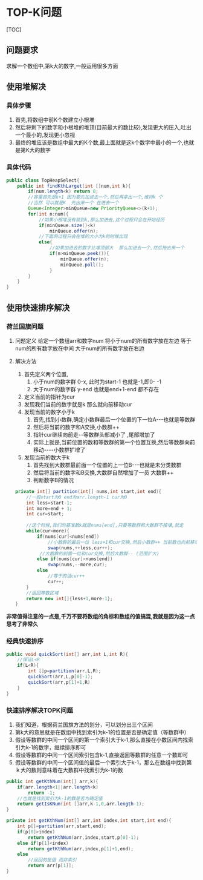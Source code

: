 # TOP-K问题

[TOC]



## 问题要求

求解一个数组中,第k大的数字,一般运用很多方面



## 使用堆解决

### 具体步骤

1. 首先,将数组中前K个数建立小根堆
2. 然后将剩下的数字和小根堆的堆顶(目前最大的数比较),发现更大的压入,吐出一个最小的,发现更小忽视
3. 最终的堆应该是数组中最大的K个数,最上面就是这k个数字中最小的一个,也就是第K大的数字



### 具体代码

```java
public class TopHeapSelect{
    public int findKthLarget(int []num,int k){
        if(num.length<k) return 0;
        //容量首先是k+1 因为要先加进去一个,然后再拿出一个,维持k 个
        //当然 可以就是K  先出来一个 在进去一个
        Queue<Integer>minQueue=new PriorityQueue<>(k+1);
        for(int n:num){
            //如果小根堆没有装到k,那么加进去,这个过程只会在开始经历
            if(minQueue.size()<k)
                minQueue.offer(n);
            //下面的过程只会在堆的大小为k的时候出现
            else{
                //如果加进去的数字比堆顶部大  那么加进去一个,然后拖出来一个
                if(n>minQueue.peek()){
                    minQueue.offer(n);
                    minQueue.poll();
            	}
        }
    }
}
```



## 使用快速排序解决

### 荷兰国旗问题

1. 问题定义 给定一个数组arr和数字num  将小于num的所有数字放在左边 等于num的所有数字放在中间 大于num的所有数字放在右边

2. 解决方法

   1. 首先定义两个位置,
      1. 小于num的数字群  0-x, 此时为start-1 也就是-1,即0- -1
      2. 大于num的数字群  y-end  也就是end+1-end 都不存在
   2. 定义当前的指针为cur
   3. 发现我们当前的数字就是k  那么就向前移动cur
   4. 发现当前的数字小于k 
      1. 首先,找到小数群,确定小数群最后一个位置的下一位A---也就是等数群
      2. 然后将当前的数字和A交换,小数群++ 
      4. 指针cur继续向前走--等数群头部减小了 ,尾部增加了
      4. 实际上就是,当前位置的数和等数群的第一个位置互换,然后等数群向前移动----小数群扩增了
   5. 发现当前的数大于k
      1. 首先找到大数群最前面一个位置的上一位B---也就是未分类数群
      2. 然后将当前的数字和B交换,大数群自然增加了一员 大数群++
      3. 判断数字B的情况

   ```java
   private int[] partition(int[] nums,int start,int end){
       //一般start为0 end为arr.length-1 cur为0
       int less=start-1;
       int more=end + 1;
       int cur=start;
       
       //这个时候,我们的基准数k就是nums[end],只要等数群和大数群不接壤,就走
       while(cur<more){
           if(nums[cur]<nums[end])
               //小数群的最后一位 less+1和cur交换,然后小数群++ 当前数也向前移动一个格子
               swap(nums,++less,cur++);
           	//大数群的前面一位和cur交换,然后大数群-- (范围扩大)
           else if(nums[cur]>nums[end])
               swap(nums,--more,cur);
           else
               //等于的话cur++
               cur++;
       }
       //返回等数区域
       return new int[]{less+1,more-1};
   }
   
   ```

**非常值得注意的一点是,千万不要将数组的角标和数组的值搞混,我就是因为这一点思考了非常久**

### 经典快速排序

```java
public void quickSort(int[] arr,int L,int R){
 	//保证L<R
    if(L<R){
        int []p=partition(arr,L,R);
        quickSort(arr,L,p[0]-1);
        quickSort(arr,p[1]+1,R)
    }
}
```



### 快速排序解决TOPK问题

1. 我们知道，根据荷兰国旗方法的划分，可以划分出三个区间
2. 第k大的意思就是在数组中找到索引为k-1的位置是否是确定值（等数群中）
3. 假设等数群的中间一个区间的第一个索引大于k-1,那么直接在小数区间内找索引为k-1的数字，继续排序即可
4. 假设等数群的中间一个区间索引包含k-1,直接返回等数群的任意一个数即可
5. 假设等数群的中间一个区间值的最后一个索引大于k-1，那么在数组中找到第ｋ大的数则意味着在大数群中找索引为k-1的数

```java
public int getKthNum(int[] arr,k){
    if(arr.length<1||arr.length<k)
        return -1;
    //也就是找到索引为k-1的数是否为确定值
    return getIsKNum(int []arr,k-1,0,arr.length-1);
}

private int getKthNum(int[] arr,int index,int start,int end){
   	int p[]=partition(arr,start,end);
    if(p[0]>index)
        return getKthNum(arr,index,start,p[0]-1);
    else if(p[1]<index)
        return getKthNum(arr,index,p[1]+1,end);
    else
        //返回的是值 而非索引
        return arr[p[1]];
}
```



